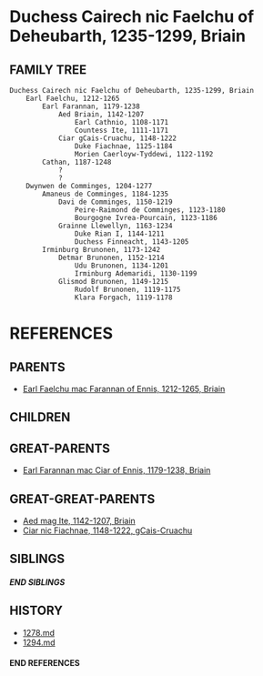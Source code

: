 # Duchess Cairech nic Faelchu of Deheubarth, 1235-1299, Briain

## FAMILY TREE
```
Duchess Cairech nic Faelchu of Deheubarth, 1235-1299, Briain
    Earl Faelchu, 1212-1265
        Earl Farannan, 1179-1238
            Aed Briain, 1142-1207
                Earl Cathnio, 1108-1171
                Countess Ite, 1111-1171
            Ciar gCais-Cruachu, 1148-1222
                Duke Fiachnae, 1125-1184         
                Morien Caerloyw-Tyddewi, 1122-1192
        Cathan, 1187-1248
            ?
            ?
    Dwynwen de Comminges, 1204-1277
        Amaneus de Comminges, 1184-1235
            Davi de Comminges, 1150-1219
                Peire-Raimond de Comminges, 1123-1180
                Bourgogne Ivrea-Pourcain, 1123-1186
            Grainne Llewellyn, 1163-1234
                Duke Rian I, 1144-1211
                Duchess Finneacht, 1143-1205
        Irminburg Brunonen, 1173-1242
            Detmar Brunonen, 1152-1214
                Udu Brunonen, 1134-1201
                Irminburg Ademaridi, 1130-1199
            Glismod Brunonen, 1149-1215
                Rudolf Brunonen, 1119-1175
                Klara Forgach, 1119-1178
```


# REFERENCES

## PARENTS 
* [Earl Faelchu mac Farannan of Ennis, 1212-1265, Briain](faelchu_mac_farannan_1212.md)

## CHILDREN 


## GREAT-PARENTS 
* [Earl Farannan mac Ciar of Ennis, 1179-1238, Briain](farannan_mac_ciar_1179.md)


## GREAT-GREAT-PARENTS 
* [Aed mag Ite, 1142-1207, Briain](aed_mag_ite_1142.md)
* [Ciar nic Fiachnae, 1148-1222, gCais-Cruachu](ciar_nic_fiachnae_1148.md)

## SIBLINGS

##### END SIBLINGS  
## HISTORY
* [1278.md](../h/1278.md)
* [1294.md](../h/1294.md)

#### END REFERENCES
